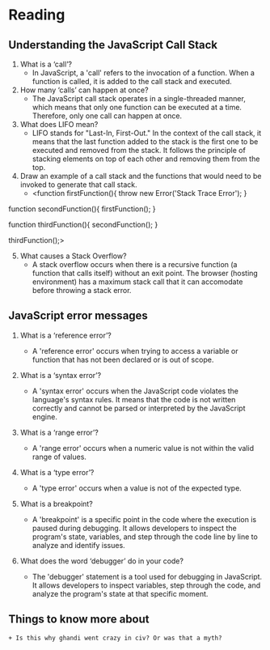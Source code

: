 # Reading

## Understanding the JavaScript Call Stack

1. What is a ‘call’?
    + In JavaScript, a 'call' refers to the invocation of a function. When a function is called, it is added to the call stack and executed.
2. How many ‘calls’ can happen at once?
    + The JavaScript call stack operates in a single-threaded manner, which means that only one function can be executed at a time. Therefore,    only one call can happen at once.
3. What does LIFO mean?
    + LIFO stands for "Last-In, First-Out." In the context of the call stack, it means that the last function added to the stack is the first one to be executed and removed from the stack. It follows the principle of stacking elements on top of each other and removing them from the top.
4. Draw an example of a call stack and the functions that would need to be invoked to generate that call stack.
    + <function firstFunction(){
  throw new Error('Stack Trace Error');
}

function secondFunction(){
  firstFunction();
}

function thirdFunction(){
  secondFunction();
}

thirdFunction();>

5. What causes a Stack Overflow?
    + A stack overflow occurs when there is a recursive function (a function that calls itself) without an exit point. The browser (hosting environment) has a maximum stack call that it can accomodate before throwing a stack error.


## JavaScript error messages

1. What is a ‘reference error’?
   + A 'reference error' occurs when trying to access a variable or function that has not been declared or is out of scope.

2. What is a ‘syntax error’?
   + A 'syntax error' occurs when the JavaScript code violates the language's syntax rules. It means that the code is not written correctly and cannot be parsed or interpreted by the JavaScript engine.

3. What is a ‘range error’?
   + A 'range error' occurs when a numeric value is not within the valid range of values.

4. What is a ‘type error’?
   + A 'type error' occurs when a value is not of the expected type.

5. What is a breakpoint?
   + A 'breakpoint' is a specific point in the code where the execution is paused during debugging. It allows developers to inspect the program's state, variables, and step through the code line by line to analyze and identify issues.

6. What does the word ‘debugger’ do in your code?
   + The 'debugger' statement is a tool used for debugging in JavaScript. It allows developers to inspect variables, step through the code, and analyze the program's state at that specific moment.

## Things to know more about

    + Is this why ghandi went crazy in civ? Or was that a myth?
